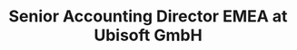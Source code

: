 ---
layout: career-detail
title: "Senior Accounting Director EMEA at Ubisoft GmbH"
company: "Ubisoft GmbH"
position: "Senior Accounting Director EMEA"
start_date: "July 2024"
end_date: "Present"
location: "Düsseldorf"
permalink: /career/ubisoft-accounting-director-2024/
---